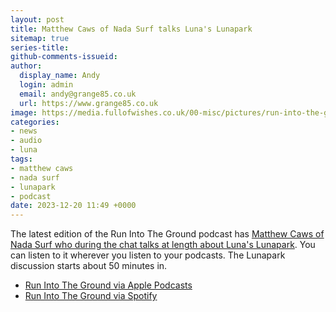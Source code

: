 ```yaml
---
layout: post
title: Matthew Caws of Nada Surf talks Luna's Lunapark
sitemap: true
series-title:
github-comments-issueid:
author:
  display_name: Andy
  login: admin
  email: andy@grange85.co.uk
  url: https://www.grange85.co.uk
image: https://media.fullofwishes.co.uk/00-misc/pictures/run-into-the-ground-podcast-matthew-caws.jpg
categories:
- news
- audio
- luna
tags:
- matthew caws
- nada surf
- lunapark
- podcast
date: 2023-12-20 11:49 +0000
---
```

The latest edition of the Run Into The Ground podcast has [Matthew Caws of Nada Surf who during the chat talks at length about Luna's Lunapark](https://podcasts.apple.com/us/podcast/130-lunapark-feat-matthew-caws/id1611220387?i=1000639060783). You can listen to it wherever you listen to your podcasts. The Lunapark discussion starts about 50 minutes in.

- [Run Into The Ground via Apple Podcasts](https://podcasts.apple.com/us/podcast/run-into-the-ground/id1611220387)
- [Run Into The Ground via Spotify](https://open.spotify.com/show/0OQ2VNOgHqPsoys5NWVnU5)


